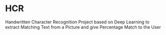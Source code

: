 # HCR
Handwritten Character Recognition Project based on Deep Learning to extract Matching Text from a Picture and give Percentage Match to the User
